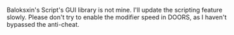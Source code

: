 Baloksxin's Script's GUI library is not mine.
I'll update the scripting feature slowly.
Please don't try to enable the modifier speed in DOORS, as I haven't bypassed the anti-cheat.
